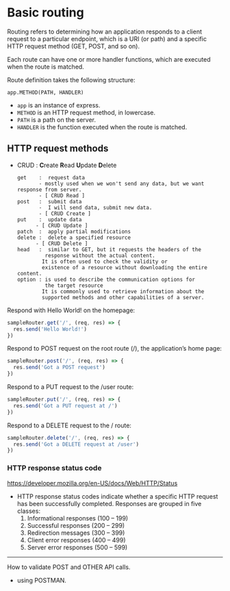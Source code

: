 # Basic routing

Routing refers to determining how an application responds to a client request to a particular endpoint, which is a URI (or path) and a specific HTTP request method (GET, POST, and so on).

Each route can have one or more handler functions, which are executed when the route is matched.

Route definition takes the following structure:

`app.METHOD(PATH, HANDLER)`

- `app` is an instance of express.
- `METHOD` is an HTTP request method, in lowercase.
- `PATH` is a path on the server.
- `HANDLER` is the function executed when the route is matched.

## HTTP request methods

- CRUD : **C**reate **R**ead **U**pdate **D**elete

      get    :  request data
             - mostly used when we won't send any data, but we want response from server.
             - [ CRUD Read ]
      post   :  submit data
             -  I will send data, submit new data.
             - [ CRUD Create ]
      put    :  update data
            - [ CRUD Update ]
      patch  :  apply partial modifications      
      delete :  delete a specified resource
            - [ CRUD Delete ]
      head   :  similar to GET, but it requests the headers of the 
               response without the actual content.
              It is often used to check the validity or 
              existence of a resource without downloading the entire content.
      option : is used to describe the communication options for 
               the target resource
              It is commonly used to retrieve information about the
              supported methods and other capabilities of a server.

Respond with Hello World! on the homepage:

```javascript
sampleRouter.get('/', (req, res) => {
  res.send('Hello World!')
})
```

Respond to POST request on the root route (/), the application’s home page:

```javascript
sampleRouter.post('/', (req, res) => {
  res.send('Got a POST request')
})
```

Respond to a PUT request to the /user route:

```javascript
sampleRouter.put('/', (req, res) => {
  res.send('Got a PUT request at /')
})
```

Respond to a DELETE request to the / route:

```javascript
sampleRouter.delete('/', (req, res) => {
  res.send('Got a DELETE request at /user')
})
```

### HTTP response status code

<https://developer.mozilla.org/en-US/docs/Web/HTTP/Status>

- HTTP response status codes indicate whether a specific HTTP request has been successfully completed. Responses are grouped in five classes:
  1. Informational responses (100 – 199)
  2. Successful responses (200 – 299)
  3. Redirection messages (300 – 399)
  4. Client error responses (400 – 499)
  5. Server error responses (500 – 599)

---

How to validate POST and OTHER API calls.

- using POSTMAN.
